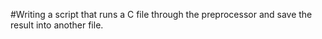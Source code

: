 #Writing  a script that runs a C file through the preprocessor and save the result into another file.
